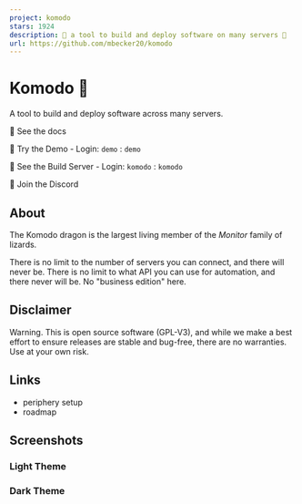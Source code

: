 ```yaml
---
project: komodo
stars: 1924
description: 🦎 a tool to build and deploy software on many servers 🦎
url: https://github.com/mbecker20/komodo
---
```


Komodo 🦎
=========

A tool to build and deploy software across many servers.

🦎 See the docs

🦎 Try the Demo - Login: `demo` : `demo`

🦎 See the Build Server - Login: `komodo` : `komodo`

🦎 Join the Discord

About
-----

The Komodo dragon is the largest living member of the _Monitor_ family of lizards.

There is no limit to the number of servers you can connect, and there will never be. There is no limit to what API you can use for automation, and there never will be. No "business edition" here.

Disclaimer
----------

Warning. This is open source software (GPL-V3), and while we make a best effort to ensure releases are stable and bug-free, there are no warranties. Use at your own risk.

Links
-----

-   periphery setup
-   roadmap

Screenshots
-----------

### Light Theme

### Dark Theme
